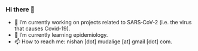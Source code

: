 ### Hi there 👋

- 🔭 I’m currently working on projects related to SARS‑CoV‑2 (i.e. the virus that causes Covid-19).
- 🌱 I’m currently learning epidemiology.
- 📫 How to reach me: nishan [dot] mudalige [at] gmail [dot] com.

<!--
- 🧠 Practicing with [GitHub Copilot Ai](https://marketplace.visualstudio.com/items?itemName=GitHub.copilot "GitHub Copilot")
-->

<!--
**nishanmudalige/nishanmudalige** is a ✨ _special_ ✨ repository because its `README.md` (this file) appears on your GitHub profile.

Here are some ideas to get you started:

- 🔭 I’m currently working on ...
- 🌱 I’m currently learning ...
- 👯 I’m looking to collaborate on ...
- 🤔 I’m looking for help with ...
- 💬 Ask me about ...
- 📫 How to reach me: ...
- 😄 Pronouns: ...
- ⚡ Fun fact: ...
-->
